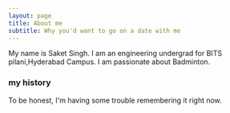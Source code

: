 ```yaml
---
layout: page
title: About me
subtitle: Why you'd want to go on a date with me
---
```


My name is Saket Singh. I am an engineering undergrad for BITS pilani,Hyderabad Campus.
I am passionate about Badminton.





### my history

To be honest, I'm having some trouble remembering it right now.
